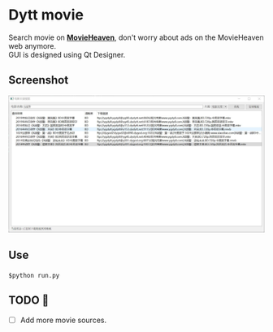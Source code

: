 # Dytt movie
Search movie on [**MovieHeaven**](https://www.dytt8.net/), don't worry about ads on the MovieHeaven web anymore.<br>
GUI is designed using Qt Designer.

## Screenshot
![Demo](image/screenshot.jpg)

## Use
`$python run.py`

## TODO :triangular_flag_on_post:
* [ ] Add more movie sources.
